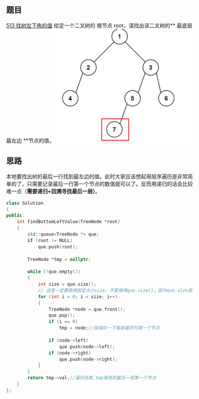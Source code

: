 ## 题目
[513 找树左下角的值](https://leetcode-cn.com/problems/find-bottom-left-tree-value/)
给定一个二叉树的 根节点 root，请找出该二叉树的** 最底层 最左边 **节点的值。
![image.png](leetcode513.assets/1645798489910-76609d33-e2e3-4d73-b118-ad40a3596118.png)
## 思路
本地要找出树的最后一行找到最左边的值。此时大家应该想起用层序遍历是非常简单的了，只需要记录最后一行第一个节点的数值就可以了。反而用递归的话会比较难一点（**需要递归+回溯寻找最后一层）**。
```cpp
class Solution
{
public:
    int findBottomLeftValue(TreeNode *root)
    {
        std::queue<TreeNode *> que;
        if (root != NULL)
            que.push(root);

        TreeNode *tmp = nullptr;

        while (!que.empty())
        {
            int size = que.size();
            // 这里一定要使用固定大小size，不要使用que.size()，因为que.size是不断变化的
            for (int i = 0; i < size; i++)
            {
                TreeNode *node = que.front();
                que.pop();
                if (i == 0)
                    tmp = node;//指保存一下每层遍历时第一个节点

                if (node->left)
                    que.push(node->left);
                if (node->right)
                    que.push(node->right);
            }
        }
        return tmp->val;//遍历结束,tmp保存的最后一层第一个节点
    }
};
```
